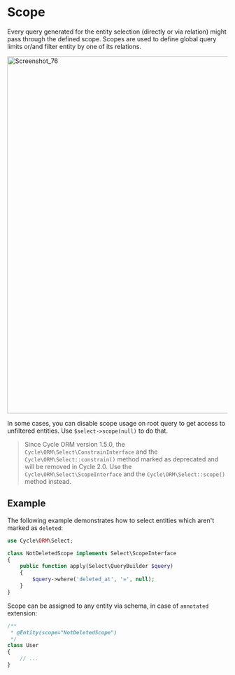 # Scope
Every query generated for the entity selection (directly or via relation) might pass through the defined scope.
Scopes are used to define global query limits or/and filter entity by one of its relations.

<img width="816" alt="Screenshot_76" src="https://user-images.githubusercontent.com/773481/144860939-f18d4fb0-083a-44fa-9691-73c95ecd069c.png">

In some cases, you can disable scope usage on root query to get access to unfiltered entities. Use `$select->scope(null)` to do that.

> Since Cycle ORM version 1.5.0, the `Cycle\ORM\Select\ConstrainInterface` and
> the `Cycle\ORM\Select::constrain()` method marked as deprecated and will be removed in Cycle 2.0.
> Use the `Cycle\ORM\Select\ScopeInterface` and the `Cycle\ORM\Select::scope()` method instead.

## Example
The following example demonstrates how to select entities which aren't marked as `deleted`:

```php
use Cycle\ORM\Select;

class NotDeletedScope implements Select\ScopeInterface
{
    public function apply(Select\QueryBuilder $query)
    {
        $query->where('deleted_at', '=', null);
    }
}
```

Scope can be assigned to any entity via schema, in case of `annotated` extension:

```php
/**
 * @Entity(scope="NotDeletedScope")
 */
class User
{
    // ...
}
```
